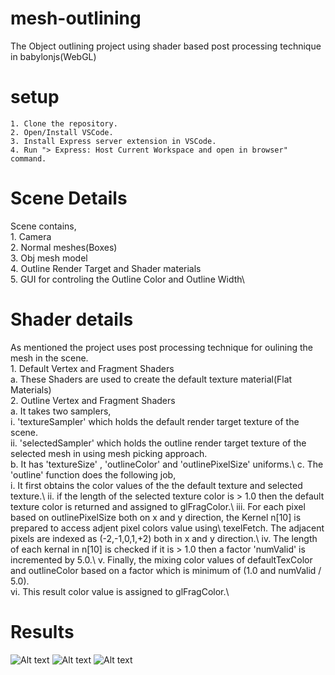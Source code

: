 # mesh-outlining
The Object outlining project using shader based post processing technique in babylonjs(WebGL)
# setup
    1. Clone the repository.
    2. Open/Install VSCode.
    3. Install Express server extension in VSCode. 
    4. Run "> Express: Host Current Workspace and open in browser" command.

# Scene Details 
  Scene contains,\
      1. Camera\
      2. Normal meshes(Boxes)\
      3. Obj mesh model\
      4. Outline Render Target and Shader materials\
      5. GUI for controling the Outline Color and Outline Width\

# Shader details
  As mentioned the project uses post processing technique for oulining the mesh in the scene.\
      1. Default Vertex and Fragment Shaders\
          a. These Shaders are used to create the default texture material(Flat Materials)\
      2. Outline Vertex and Fragment Shaders\
          a. It takes two samplers,\
              i. 'textureSampler' which holds the default render target texture of the scene.\
              ii. 'selectedSampler' which holds the outline render target texture of the selected mesh in using mesh picking approach.\
          b. It has 'textureSize' , 'outlineColor' and 'outlinePixelSize' uniforms.\ 
          c. The 'outline' function does the following job,\
              i.   It first obtains the color values of the the default texture and selected texture.\ 
              ii.  if the length of the selected texture color is > 1.0 then the default texture color is returned and assigned to glFragColor.\ 
              iii. For each pixel based on outlinePixelSize both on x and y direction, the Kernel n[10] is prepared to access adjent pixel colors value using\  texelFetch. The adjacent pixels are indexed as (-2,-1,0,1,+2) both in x and y direction.\ 
              iv.  The length of each kernal in n[10] is checked if it is > 1.0 then a factor 'numValid' is incremented by 5.0.\ 
              v.   Finally, the mixing color values of defaultTexColor and outlineColor based on a factor which is minimum of (1.0 and numValid / 5.0).\
              vi.  This result color value is assigned to glFragColor.\

# Results 
![Alt text](/screenshots/Screenshot%202024-02-19%20at%207.44.57 PM.png?raw=true "Original Default Texture")
![Alt text](/screenshots/Screenshot%202024-02-19%20at%207.46.01 PM.png?raw=true "Floor Outline")
![Alt text](/screenshots/Screenshot%202024-02-19%20at%207.48.00 PM.png?raw=true "Mesh Outline")
